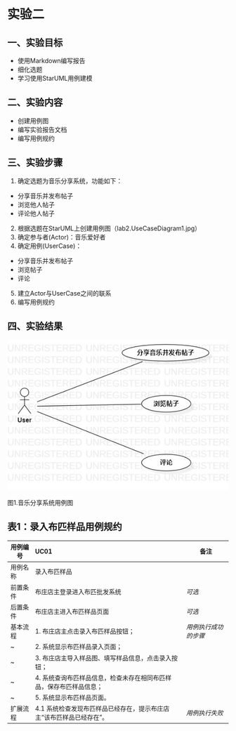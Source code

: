 # 实验二

## 一、实验目标
- 使用Markdown编写报告
- 细化选题
- 学习使用StarUML用例建模

## 二、实验内容
- 创建用例图
- 编写实验报告文档
- 编写用例规约

## 三、实验步骤

1.  确定选题为音乐分享系统，功能如下：
- 分享音乐并发布帖子
- 浏览他人帖子
- 评论他人帖子

2.  根据选题在StarUML上创建用例图（lab2.UseCaseDiagram1.jpg）
3.  确定参与者(Actor)：音乐爱好者
4.  确定用例(UserCase)：
- 分享音乐并发布帖子
- 浏览帖子
- 评论
5.  建立Actor与UserCase之间的联系
6.  编写用例规约

## 四、实验结果

![用例图](./lab2.UseCaseDiagram1.jpg)

图1.音乐分享系统用例图

## 表1：录入布匹样品用例规约  

用例编号  | UC01 | 备注  
-|:-|-  
用例名称  | 录入布匹样品  |   
前置条件  |  布庄店主登录进入布匹批发系统   | *可选*   
后置条件  | 布庄店主进入布匹样品页面     | *可选*   
基本流程  | 1. 布庄店主点击录入布匹样品按钮；  |*用例执行成功的步骤*    
~| 2. 系统显示布匹样品录入页面；  |   
~| 3. 布庄店主导入样品图、填写样品信息，点击录入按钮；  |   
~| 4. 系统查询布匹样品信息，检查未存在相同布匹样品，保存布匹样品信息；  |   
~| 5. 系统显示布匹样品页面。  |  
扩展流程  | 4.1 系统检查发现布匹样品已经存在，提示布庄店主“该布匹样品已经存在”。 |*用例执行失败*    
